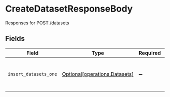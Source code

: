 # CreateDatasetResponseBody

Responses for POST /datasets


## Fields

| Field                                                                | Type                                                                 | Required                                                             | Description                                                          |
| -------------------------------------------------------------------- | -------------------------------------------------------------------- | -------------------------------------------------------------------- | -------------------------------------------------------------------- |
| `insert_datasets_one`                                                | [Optional[operations.Datasets]](../../models/operations/datasets.md) | :heavy_minus_sign:                                                   | columns and relationships of "datasets"                              |